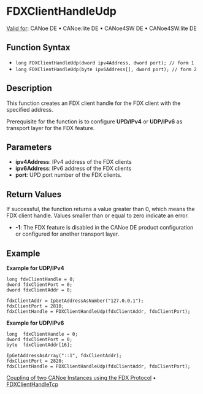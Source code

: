 # FDXClientHandleUdp

[Valid for](../../../Shared/FeatureAvailability.md): CANoe DE • CANoe:lite DE • CANoe4SW DE • CANoe4SW:lite DE

## Function Syntax

- `long FDXClientHandleUdp(dword ipv4Address, dword port); // form 1`
- `long FDXClientHandleUdp(byte ipv6Address[], dword port); // form 2`

## Description

This function creates an FDX client handle for the FDX client with the specified address.

Prerequisite for the function is to configure **UPD/IPv4** or **UDP/IPv6** as transport layer for the FDX feature.

## Parameters

- **ipv4Address**: IPv4 address of the FDX clients
- **ipv6Address**: IPv6 address of the FDX clients
- **port**: UPD port number of the FDX clients.

## Return Values

If successful, the function returns a value greater than 0, which means the FDX client handle. Values smaller than or equal to zero indicate an error.

- **-1**: The FDX feature is disabled in the CANoe DE product configuration or configured for another transport layer.

## Example

**Example for UDP/IPv4**

```plaintext
long fdxClientHandle = 0;
dword fdxClientPort = 0;
dword fdxClientAddr = 0;

fdxClientAddr = IpGetAddressAsNumber("127.0.0.1");
fdxClientPort = 2810;
fdxClientHandle = FDXClientHandleUdp(fdxClientAddr, fdxClientPort);
```

**Example for UDP/IPv6**

```plaintext
long  fdxClientHandle = 0;
dword fdxClientPort = 0;
byte  fdxClientAddr[16];

IpGetAddressAsArray("::1", fdxClientAddr);
fdxClientPort = 2820;
fdxClientHandle = FDXClientHandleUdp(fdxClientAddr, fdxClientPort);
```

[Coupling of two CANoe Instances using the FDX Protocol](../../../CANoeCANalyzer/Interfaces/FDXProtocolCouplingCANoeInstances.md) • [FDXClientHandleTcp](CAPLfunctionFDXClientHandleTcp.md)
